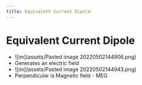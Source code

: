 ```yaml
---
title: Equivalent Current Dipole
---
```


# Equivalent Current Dipole
- ![im](assets/Pasted image 20220502144906.png)
- Generates an electric field
- ![im](assets/Pasted image 20220502144943.png)
- Perpendicular is Magnetic field - MEG


















































